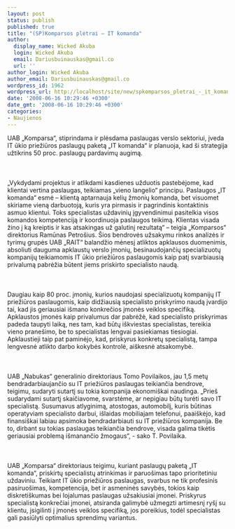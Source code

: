 ```yaml
---
layout: post
status: publish
published: true
title: "(SP)Komparsos plėtrai – IT komanda"
author:
  display_name: Wicked Akuba
  login: Wicked Akuba
  email: Dariusbuinauskas@gmail.co
  url: ''
author_login: Wicked Akuba
author_email: Dariusbuinauskas@gmail.co
wordpress_id: 1962
wordpress_url: http://localhost/site/new/spkomparsos_pletrai_-_it_komanda/
date: '2008-06-16 10:29:46 +0300'
date_gmt: '2008-06-16 10:29:46 +0300'
categories:
- Naujienos
---
```

<p>UAB „Komparsa“, stiprindama ir plėsdama paslaugas verslo sektoriui, įveda IT ūkio priežiūros paslaugų paketą „IT komanda“ ir planuoja, kad ši strategija užtikrins 50 proc. paslaugų pardavimų augimą.<br />
<br><br />
<br> „Vykdydami projektus ir atlikdami kasdienes užduotis pastebėjome, kad klientai vertina paslaugas, teikiamas „vieno langelio“ principu. Paslaugos „IT komanda“ esmė – klientą aptarnauja kelių žmonių komanda, bet visuomet skiriame vieną darbuotoją, kuris yra pirmasis ir pagrindinis kontaktinis asmuo klientui. Toks specialistas uždavinių įgyvendinimui pasitelkia visos komandos kompetenciją ir koordinuoja paslaugos teikimą. Klientas visada žino į ką kreiptis ir kas atsakingas už galutinį rezultatą“ – teigia „Komparsos“ direktorius Ramūnas Petrošius. Šios bendrovės užsakymu rinkos analizės ir tyrimų grupės UAB „RAIT“ balandžio mėnesį atliktos apklausos duomenimis, absoliuti dauguma apklaustų verslo įmonių, besinaudojančių specializuotų kompanijų teikiamomis IT ūkio priežiūros paslaugomis kaip patį svarbiausią privalumą pabrėžia būtent jiems priskirto specialisto naudą.<br />
<br><br />
<br>Daugiau kaip 80 proc. įmonių, kurios naudojasi specializuotų kompanijų IT priežiūros paslaugomis, kaip didžiausią specialisto priskyrimo naudą įvardijo tai, kad jis geriausiai išmano konkrečios įmonės veiklos specifiką. Apklaustos įmonės kaip privalumus dar pabrėžė, kad specialisto priskyrimas padeda taupyti laiką, nes tam, kad būtų iškviestas specialistas, tereikia vieno pranešimo, be to specialistas lengvai pasiekiamas tiesiogiai. Apklaustieji taip pat paminėjo, kad, priskyrus konkretų specialistą, tampa lengvesnė atlikto darbo kokybės kontrolė, aiškesnė atsakomybė.<br />
<br><br />
<br>UAB „Nabukas“ generalinio direktoriaus Tomo Povilaikos, jau 1,5 metų bendradarbiaujančio su IT priežiūros paslaugas teikiančia bendrove, teigimu, sudaryti sutartį su tokia kompanija ekonomiškai naudinga. „Prieš sudarydami sutartį skaičiavome, svarstėme, ar nepigiau būtų turėti savo IT specialistą. Susumavus atlyginimą, atostogas, automobilį, kuris būtinas operatyviam specialisto darbui, išlaidas mobiliajam telefonui, paaiškėjo, kad finansiškai labiau apsimoka bendradarbiauti su IT priežiūros kompanija. Be to, dirbant su tokias paslaugas teikiančia bendrove, visada galima tikėtis geriausiai problemą išmanančio žmogaus“, - sako T. Povilaika.<br />
<br><br />
<br>UAB „Komparsa“ direktoriaus teigimu, kuriant paslaugų paketą „IT komanda“, priskirtų specialistų atrinkimas ir paruošimas tapo prioritetiniu uždaviniu. Teikiant IT ūkio priežiūros paslaugas, svarbus ne tik profesinis pasiruošimas, kompetencija, bet ir asmeninės savybės, tokios kaip diskretiškumas bei lojalumas paslaugas užsakiusiai įmonei. Priskyrus specialistą konkrečiai įmonei, atsiranda galimybė užmegzti artimesnį ryšį su klientu, įsigilinti į įmonės veiklos specifiką, jos poreikius, todėl specialistas gali pasiūlyti optimalius sprendimų variantus.<br />
<br><br />
<br><br />
<br><br />
<br></p>
